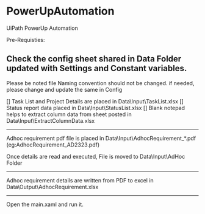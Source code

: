 # PowerUpAutomation
UiPath PowerUp Automation 

Pre-Requisties:

Check the config sheet shared in Data Folder updated with Settings and Constant variables. 
------------------------------------------------------------

Please be noted file Naming convention should not be changed. if needed, please change and update the same in Config

[] Task List and Project Details are placed in Data\Input\TaskList.xlsx
[] Status report data placed in Data\Input\StatusList.xlsx
[] Blank notepad helps to extract column data from sheet posted in Data\Input\ExtractColumnData.xlsx

----------------------------------------------------------------------------
Adhoc requirement pdf file is placed in Data\Input\AdhocRequirement_*.pdf (eg:AdhocRequirement_AD2323.pdf)

Once details are read and executed, File is moved to Data\Input\AdHoc Folder

----------------------------------------------------------------------------

Adhoc requirement details are written from PDF to excel in Data\Output\AdhocRequirement.xlsx

----------------------------------------------------------------------------

Open the main.xaml and run it.
